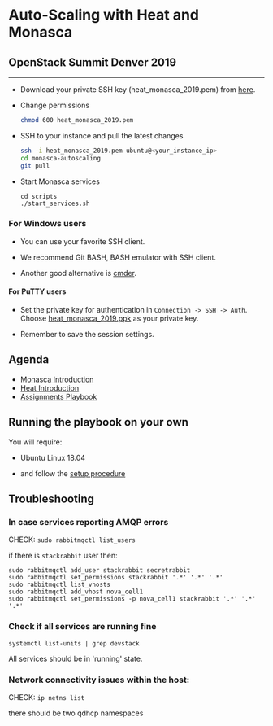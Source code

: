 # Auto-Scaling with Heat and Monasca
## OpenStack Summit Denver 2019

---

* Download your private SSH key (heat_monasca_2019.pem) from
  [here](https://drive.google.com/open?id=1ZDFWllrw5nuvUqAy7FktCOGnhrVOih3t).

* Change permissions

    ```bash
    chmod 600 heat_monasca_2019.pem
    ```

* SSH to your instance and pull the latest changes

    ```bash
    ssh -i heat_monasca_2019.pem ubuntu@<your_instance_ip>
    cd monasca-autoscaling
    git pull
    ```
* Start Monasca services

    ```
    cd scripts
    ./start_services.sh
    ```

### For Windows users

* You can use your favorite SSH client.

* We recommend Git BASH, BASH emulator with SSH client.

* Another good alternative is [cmder](http://cmder.net/).

#### For PuTTY users

* Set the private key for authentication in `Connection -> SSH -> Auth`.
  Choose [heat_monasca_2019.ppk](https://drive.google.com/open?id=1uMT6Eg6JBraMwmp95TyIUouPMjxsr7W_) as your private key.

* Remember to save the session settings.

## Agenda

* [Monasca Introduction](monasca_intro.md)
* [Heat Introduction](heat_intro.md)
* [Assignments Playbook](playbook.md)

## Running the playbook on your own

You will require:

* Ubuntu Linux 18.04

* and follow the [setup procedure](/environment/setup_steps)


## Troubleshooting 

### In case services reporting AMQP errors

CHECK: `sudo rabbitmqctl list_users`

if there is `stackrabbit` user then:

```
sudo rabbitmqctl add_user stackrabbit secretrabbit
sudo rabbitmqctl set_permissions stackrabbit '.*' '.*' '.*'
sudo rabbitmqctl list_vhosts
sudo rabbitmqctl add_vhost nova_cell1
sudo rabbitmqctl set_permissions -p nova_cell1 stackrabbit '.*' '.*' '.*'

```


### Check if all services are running fine

`systemctl list-units | grep devstack`

All services should be in 'running' state.


### Network connectivity issues within the host:

CHECK: `ip netns list`

there should be two qdhcp namespaces
